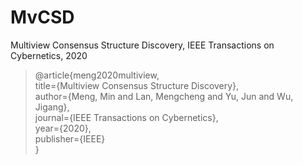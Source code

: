 # MvCSD

Multiview Consensus Structure Discovery, IEEE Transactions on Cybernetics, 2020

>@article{meng2020multiview,  
>  title={Multiview Consensus Structure Discovery},  
>  author={Meng, Min and Lan, Mengcheng and Yu, Jun and Wu, Jigang},  
>  journal={IEEE Transactions on Cybernetics},  
>  year={2020},  
>  publisher={IEEE}  
>}
